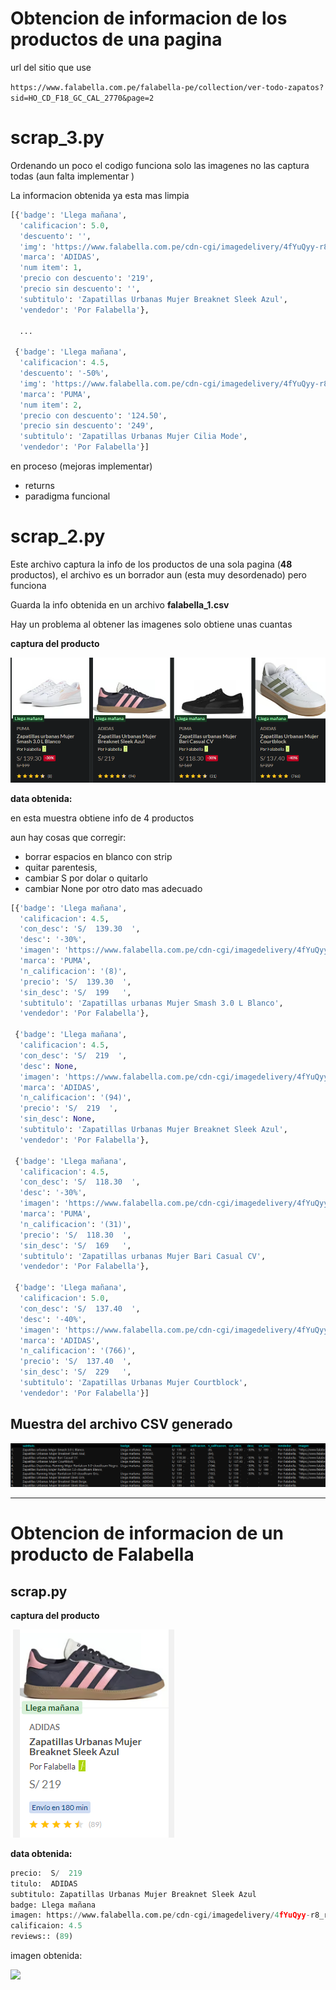 # Obtencion de informacion de los productos de una pagina

url del sitio que use

`https://www.falabella.com.pe/falabella-pe/collection/ver-todo-zapatos?sid=HO_CD_F18_GC_CAL_2770&page=2`

# scrap_3.py
Ordenando un poco el codigo funciona solo las imagenes no las captura todas (aun falta implementar )

La informacion obtenida ya esta mas limpia

```python
[{'badge': 'Llega mañana',
  'calificacion': 5.0,
  'descuento': '',
  'img': 'https://www.falabella.com.pe/cdn-cgi/imagedelivery/4fYuQyy-r8_rpBpcY7lH_A/falabellaPE/20442663_1/width=480,height=480,quality=70,format=webp,fit=pad',
  'marca': 'ADIDAS',
  'num item': 1,
  'precio con descuento': '219',
  'precio sin descuento': '',
  'subtitulo': 'Zapatillas Urbanas Mujer Breaknet Sleek Azul',
  'vendedor': 'Por Falabella'},

  ...

 {'badge': 'Llega mañana',
  'calificacion': 4.5,
  'descuento': '-50%',
  'img': 'https://www.falabella.com.pe/cdn-cgi/imagedelivery/4fYuQyy-r8_rpBpcY7lH_A/falabellaPE/19105635_1/width=480,height=480,quality=70,format=webp,fit=pad',
  'marca': 'PUMA',
  'num item': 2,
  'precio con descuento': '124.50',
  'precio sin descuento': '249',
  'subtitulo': 'Zapatillas Urbanas Mujer Cilia Mode',
  'vendedor': 'Por Falabella'}]
```

en proceso (mejoras implementar)
* returns
* paradigma funcional


# scrap_2.py
Este archivo captura la info de los productos de una sola pagina (**48** productos), el archivo es un borrador aun (esta muy desordenado) pero funciona

Guarda la info obtenida en un archivo **falabella_1.csv** 

Hay un problema al obtener las imagenes solo obtiene unas cuantas


**captura del producto**

![](md/muestra_scrap2.png)


**data obtenida:**

en esta muestra obtiene info de 4 productos

aun hay cosas que corregir:
 - borrar espacios en blanco con strip
 - quitar parentesis,
 - cambiar S por dolar o quitarlo
 - cambiar None por otro dato mas adecuado


```python
[{'badge': 'Llega mañana',
  'calificacion': 4.5,
  'con_desc': 'S/  139.30  ',
  'desc': '-30%',
  'imagen': 'https://www.falabella.com.pe/cdn-cgi/imagedelivery/4fYuQyy-r8_rpBpcY7lH_A/falabellaPE/19852120_1/width=240,height=240,quality=70,format=webp,fit=pad',
  'marca': 'PUMA',
  'n_calificacion': '(8)',
  'precio': 'S/  139.30  ',
  'sin_desc': 'S/  199   ',
  'subtitulo': 'Zapatillas urbanas Mujer Smash 3.0 L Blanco',
  'vendedor': 'Por Falabella'},

 {'badge': 'Llega mañana',
  'calificacion': 4.5,
  'con_desc': 'S/  219  ',
  'desc': None,
  'imagen': 'https://www.falabella.com.pe/cdn-cgi/imagedelivery/4fYuQyy-r8_rpBpcY7lH_A/falabellaPE/20442661_1/width=240,height=240,quality=70,format=webp,fit=pad',
  'marca': 'ADIDAS',
  'n_calificacion': '(94)',
  'precio': 'S/  219  ',
  'sin_desc': None,
  'subtitulo': 'Zapatillas Urbanas Mujer Breaknet Sleek Azul',
  'vendedor': 'Por Falabella'},

 {'badge': 'Llega mañana',
  'calificacion': 4.5,
  'con_desc': 'S/  118.30  ',
  'desc': '-30%',
  'imagen': 'https://www.falabella.com.pe/cdn-cgi/imagedelivery/4fYuQyy-r8_rpBpcY7lH_A/falabellaPE/20492693_1/width=240,height=240,quality=70,format=webp,fit=pad',
  'marca': 'PUMA',
  'n_calificacion': '(31)',
  'precio': 'S/  118.30  ',
  'sin_desc': 'S/  169   ',
  'subtitulo': 'Zapatillas urbanas Mujer Bari Casual CV',
  'vendedor': 'Por Falabella'},

 {'badge': 'Llega mañana',
  'calificacion': 5.0,
  'con_desc': 'S/  137.40  ',
  'desc': '-40%',
  'imagen': 'https://www.falabella.com.pe/cdn-cgi/imagedelivery/4fYuQyy-r8_rpBpcY7lH_A/falabellaPE/20442923_1/width=240,height=240,quality=70,format=webp,fit=pad',
  'marca': 'ADIDAS',
  'n_calificacion': '(766)',
  'precio': 'S/  137.40  ',
  'sin_desc': 'S/  229   ',
  'subtitulo': 'Zapatillas Urbanas Mujer Courtblock',
  'vendedor': 'Por Falabella'}]
```
## Muestra del archivo CSV generado
![](md/scrap2_archivoCSV.png)



---

# Obtencion de informacion de un producto de Falabella
## scrap.py
**captura del producto**

![](md/prod_1.png)


**data obtenida:**

```python
precio:  S/  219
titulo:  ADIDAS
subtitulo: Zapatillas Urbanas Mujer Breaknet Sleek Azul
badge: Llega mañana
imagen: https://www.falabella.com.pe/cdn-cgi/imagedelivery/4fYuQyy-r8_rpBpcY7lH_A/falabellaPE/20442660_1/width=240,height=240,quality=70,format=webp,fit=pad
calificaion: 4.5
reviews:: (89)
```

imagen obtenida:

![](https://www.falabella.com.pe/cdn-cgi/imagedelivery/4fYuQyy-r8_rpBpcY7lH_A/falabellaPE/20442660_1/width=240,height=240,quality=70,format=webp,fit=pad)

